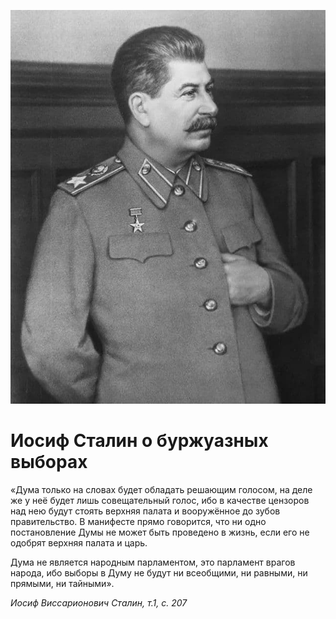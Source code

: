 
![](./img/old/stalinVybor.jpg)


# Иосиф Сталин о буржуазных выборах


«Дума только на словах будет обладать
решающим голосом, на деле же у неё будет лишь совещательный голос, ибо в
качестве цензоров над нею будут стоять верхняя палата и вооружённое до
зубов правительство. В манифесте прямо говорится, что ни одно
постановление Думы не может быть проведено в жизнь, если его не одобрят
верхняя палата и царь.

Дума не является народным парламентом, это
парламент врагов народа, ибо выборы в Думу не будут ни всеобщими, ни
равными, ни прямыми, ни тайными».





*Иосиф Виссарионович Сталин, т.1, с. 207*
